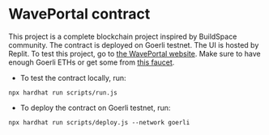 # WavePortal contract

This project is a complete blockchain project inspired by BuildSpace community.
The contract is deployed on Goerli testnet. 
The UI is hosted by Replit. To test this project, go to [the WavePortal website](https://waveportal-starter-project.mshavandi.repl.co/).
Make sure to have enough Goerli ETHs or get some from [this faucet](https://goerlifaucet.com/).

- To test the contract locally, run:

```shell
npx hardhat run scripts/run.js
```

- To deploy the contract on Goerli testnet, run:

```shell
npx hardhat run scripts/deploy.js --network goerli
```
